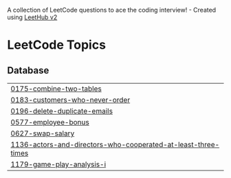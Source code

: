 A collection of LeetCode questions to ace the coding interview! - Created using [LeetHub v2](https://github.com/arunbhardwaj/LeetHub-2.0)
<!---LeetCode Topics Start-->
# LeetCode Topics
## Database
|  |
| ------- |
| [0175-combine-two-tables](https://github.com/kate-kozhych/Leet-Code/tree/master/0175-combine-two-tables) |
| [0183-customers-who-never-order](https://github.com/kate-kozhych/Leet-Code/tree/master/0183-customers-who-never-order) |
| [0196-delete-duplicate-emails](https://github.com/kate-kozhych/Leet-Code/tree/master/0196-delete-duplicate-emails) |
| [0577-employee-bonus](https://github.com/kate-kozhych/Leet-Code/tree/master/0577-employee-bonus) |
| [0627-swap-salary](https://github.com/kate-kozhych/Leet-Code/tree/master/0627-swap-salary) |
| [1136-actors-and-directors-who-cooperated-at-least-three-times](https://github.com/kate-kozhych/Leet-Code/tree/master/1136-actors-and-directors-who-cooperated-at-least-three-times) |
| [1179-game-play-analysis-i](https://github.com/kate-kozhych/Leet-Code/tree/master/1179-game-play-analysis-i) |
<!---LeetCode Topics End-->